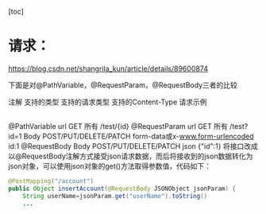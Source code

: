 [toc]



# 请求：

https://blog.csdn.net/shangrila_kun/article/details/89600874  

下面是对@PathVariable，@RequestParam，@RequestBody三者的比较

注解	支持的类型	支持的请求类型	支持的Content-Type	请求示例

##  



@PathVariable	url	GET	所有	/test/{id}
@RequestParam	url	GET	所有	/test?id=1
Body	POST/PUT/DELETE/PATCH	form-data或x-www.form-urlencoded	id:1
@RequestBody	Body	POST/PUT/DELETE/PATCH	json	{"id":1}
将接口改成以@RequestBody注解方式接受json请求数据，而后将接收到的json数据转化为json对象，可以使用json对象的get()方法取得参数值，代码如下：

```java
@PostMapping("/account")
public Object insertAccount(@RequestBody JSONObject jsonParam) {
	String userName=jsonParam.get("userName").toString()
	...
```



